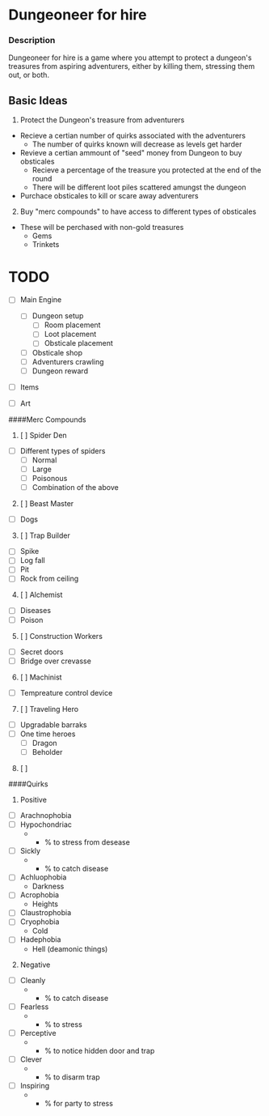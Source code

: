 # Dungeoneer for hire
### Description
Dungeoneer for hire is a game where you attempt to protect a dungeon's treasures from aspiring adventurers, either by killing them, stressing them out, or both.

Basic Ideas
------------
1. Protect the Dungeon's treasure from adventurers
  * Recieve a certian number of quirks associated with the adventurers 
    * The number of quirks known will decrease as levels get harder
  * Revieve a certian ammount of "seed" money from Dungeon to buy obsticales
    * Recieve a percentage of the treasure you protected at the end of the round
    * There will be different loot piles scattered amungst the dungeon
  * Purchace obsticales to kill or scare away adventurers
2. Buy "merc compounds" to have access to different types of obsticales
  * These will be perchased with non-gold treasures
    * Gems
    * Trinkets

TODO
====
- [ ] Main Engine
  * [ ] Dungeon setup
    * [ ] Room placement
    * [ ] Loot placement
    * [ ] Obsticale placement
  * [ ] Obsticale shop
  * [ ] Adventurers crawling
  * [ ] Dungeon reward
- [ ] Items
- [ ] Art


####Merc Compounds
1. [ ] Spider Den
  * [ ] Different types of spiders
    * [ ] Normal
    * [ ] Large
    * [ ] Poisonous
    * [ ] Combination of the above
2. [ ] Beast Master
  * [ ] Dogs
3. [ ] Trap Builder
  * [ ] Spike
  * [ ] Log fall
  * [ ] Pit
  * [ ] Rock from ceiling 
4. [ ] Alchemist
  * [ ] Diseases
  * [ ] Poison
5. [ ] Construction Workers
  * [ ] Secret doors
  * [ ] Bridge over crevasse
6. [ ] Machinist
  * [ ] Tempreature control device
7. [ ] Traveling Hero
  * [ ] Upgradable barraks
  * [ ] One time heroes
    * [ ] Dragon
    * [ ] Beholder
8. [ ] 

####Quirks
1. Positive
  * [ ] Arachnophobia
  * [ ] Hypochondriac
    * + % to stress from desease
  * [ ] Sickly
    * + % to catch disease
  * [ ] Achluophobia
    * Darkness
  * [ ] Acrophobia
    * Heights
  * [ ] Claustrophobia
  * [ ] Cryophobia
    * Cold
  * [ ] Hadephobia
    * Hell (deamonic things)
2. Negative
  * [ ] Cleanly
    * - % to catch disease
  * [ ] Fearless
    * - % to stress
  * [ ] Perceptive
    * + % to notice hidden door and trap
  * [ ] Clever
    * + % to disarm trap
  * [ ] Inspiring
    * - % for party to stress
